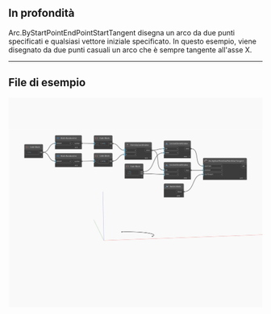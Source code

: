 ## In profondità
Arc.ByStartPointEndPointStartTangent disegna un arco da due punti specificati e qualsiasi vettore iniziale specificato. In questo esempio, viene disegnato da due punti casuali un arco che è sempre tangente all'asse X.
___
## File di esempio

![ByStartPointEndPointStartTangent](./Autodesk.DesignScript.Geometry.Arc.ByStartPointEndPointStartTangent_img.jpg)

